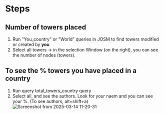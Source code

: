 # Steps 
## Number of towers placed
1. Run "You_country" or "World" queries in JOSM to find towers modified or created by **you**
2. Select all towers -> in the selection Window (on the right), you can see the number of nodes (towers).

## To see the % towers you have placed in a country
1. Run query total_towers_country query
2. Select all, and see the authors. Look for your naem and you can see your %. (To see authors, alt+shift+a)
![Screenshot from 2025-03-14 11-20-31](https://github.com/user-attachments/assets/ef7ab49c-231a-4b20-b6d3-c3a633d85210)

